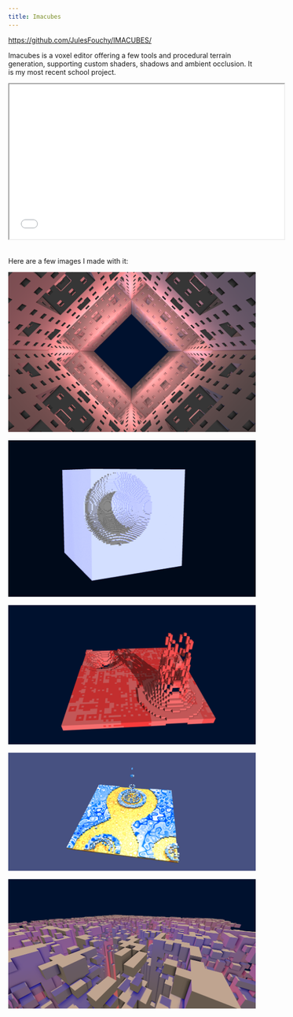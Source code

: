 ```yaml
---
title: Imacubes
---
```


https://github.com/JulesFouchy/IMACUBES/

Imacubes is a voxel editor offering a few tools and procedural terrain generation, supporting custom shaders, shadows and ambient occlusion.
It is my most recent school project.

<iframe width="560" height="315" src="//www.youtube.com/embed/CaTNfpQdocY" allowfullscreen=""></iframe>
<br/><br/>

Here are a few images I made with it:

![Imacubes](./images/imacubes1.png)

![Imacubes](./images/imacubes2.png)

![Imacubes](./images/imacubes3.png)

![Imacubes](./images/imacubes4.png)

![Imacubes](./images/imacubes5.png)